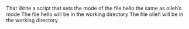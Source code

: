 That Write a script that sets the mode of the file hello the same as olleh’s mode
The file hello will be in the working directory
The file olleh will be in the working directory

